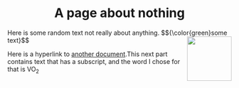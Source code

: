 <h1 align="center">A page about nothing</h1>
  Here is some random text not really about anything. $${\color{green}some text}$$

  <img align="right" width="100" height="100" src="https://hatrabbits.com/wp-content/uploads/2017/01/random.jpg">

Here is a hyperlink to [another document](readme.md).This next part contains text that has a subscript, and the word I chose for that is VO<sub>2</sub>
